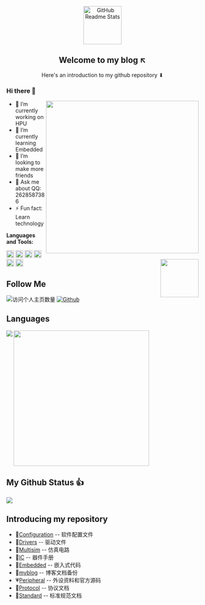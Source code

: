 <p align="center">
 	<a href="https://viys.github.io/">
     <img width="100px" src="https://778b-1317013106.cos.ap-nanjing.myqcloud.com/img/202303131049825.png" align="center" alt="GitHub Readme Stats" />
    </a>
 <h2 align="center">Welcome to my blog ↖</h2>
 <p align="center">Here's an introduction to my github repository ⬇</p>
</p>

### Hi there 👋

<a href="https://github.com/Hi1J">
  <img align="right" width="400" src="https://github-readme-stats.vercel.app/api?username=Hi1J&include_all_commits=true&bg_color=30,e96443,904e95&title_color=fff&text_color=fff&icon_color=fff&show_icons=true&hide=contribs" />
</a>

- 🔭 I’m currently working on HPU
- 🌱 I’m currently learning Embedded
- 👯 I’m looking to make more friends
- 💬 Ask me about QQ: 2628587386
- ⚡ Fun fact: Learn technology

**Languages and Tools:** 

<code><img height="20" src="https://778b-1317013106.cos.ap-nanjing.myqcloud.com/img/keil.ico"></code>
<code><img height="20" src="https://778b-1317013106.cos.ap-nanjing.myqcloud.com/img/vscode.ico"></code>
<code><img height="20" src="https://778b-1317013106.cos.ap-nanjing.myqcloud.com/img/lceda.ico"></code>
<code><img height="20" src="https://778b-1317013106.cos.ap-nanjing.myqcloud.com/img/ORCAD.ico"></code>
<code><img height="20" src="https://778b-1317013106.cos.ap-nanjing.myqcloud.com/img/PCB.ico"></code>
<code><img height="20" src="https://778b-1317013106.cos.ap-nanjing.myqcloud.com/img/Multisim.ico"></code> 
<img align="right" width="100" src="https://media.giphy.com/media/4TnHlUBm55QMzBLvq6/giphy.gif">

## Follow Me
![访问个人主页数量](https://komarev.com/ghpvc/?username=Hi1J&color=green)
[![Github](https://img.shields.io/github/followers/Hi1J?label=Github&style=social)](https://github.com/Hi1J)


## Languages
<a href="https://github.com/Hi1J">
  <img align="left" src="https://github-readme-stats.vercel.app/api/top-langs/?username=Hi1J&theme=vue" />
</a>
<a href="https://github.com/Hi1J">
  <img align="rigth" width="355" src="https://github-readme-stats.vercel.app/api/top-langs/?username=Hi1J&bg_color=30,904e95,e96443&title_color=fff&text_color=fff&layout=compact&theme=tokyonight&show_icons=true&hide_title=true" />
</a>


## My Github Status 👍


![](https://activity-graph.herokuapp.com/graph?username=Hi1J&theme=github)

## Introducing my repository
- 💚[Configuration](https://github.com/Hi1J/Configuration) -- 软件配置文件
- 🤎[Drivers](https://github.com/Hi1J/Drivers) -- 驱动文件
- 🧡[Multisim](https://github.com/Hi1J/Multisim) -- 仿真电路
- 💙[IC](https://github.com/Hi1J/IC) -- 器件手册
- 💖[Embedded](https://github.com/Hi1J/Embedded) -- 嵌入式代码
- 💛[myblog](https://github.com/Hi1J/myblog) -- 博客文档备份
- 💗[Peripheral](https://github.com/Hi1J/Peripheral) -- 外设资料和官方源码
- 💚[Protocol](https://github.com/Hi1J/Protocol) -- 协议文档
- 💜[Standard](https://github.com/Hi1J/Standard) -- 标准规范文档


<!--
**Hi1J/Hi1J** is a ✨ _special_ ✨ repository because its `README.md` (this file) appears on your GitHub profile.

Here are some ideas to get you started:

- 
  -->

